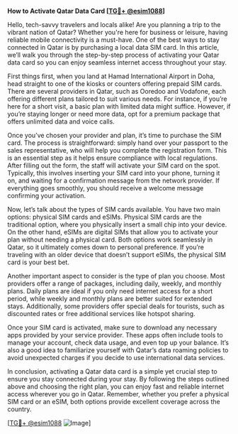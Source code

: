 **How to Activate Qatar Data Card [[TG💪+ @esim1088](https://t.me/s/esim1088)]**

Hello, tech-savvy travelers and locals alike! Are you planning a trip to the vibrant nation of Qatar? Whether you're here for business or leisure, having reliable mobile connectivity is a must-have. One of the best ways to stay connected in Qatar is by purchasing a local data SIM card. In this article, we’ll walk you through the step-by-step process of activating your Qatar data card so you can enjoy seamless internet access throughout your stay.

First things first, when you land at Hamad International Airport in Doha, head straight to one of the kiosks or counters offering prepaid SIM cards. There are several providers in Qatar, such as Ooredoo and Vodafone, each offering different plans tailored to suit various needs. For instance, if you’re here for a short visit, a basic plan with limited data might suffice. However, if you’re staying longer or need more data, opt for a premium package that offers unlimited data and voice calls.

Once you’ve chosen your provider and plan, it’s time to purchase the SIM card. The process is straightforward: simply hand over your passport to the sales representative, who will help you complete the registration form. This is an essential step as it helps ensure compliance with local regulations. After filling out the form, the staff will activate your SIM card on the spot. Typically, this involves inserting your SIM card into your phone, turning it on, and waiting for a confirmation message from the network provider. If everything goes smoothly, you should receive a welcome message confirming your activation.

Now, let’s talk about the types of SIM cards available. You have two main options: physical SIM cards and eSIMs. Physical SIM cards are the traditional option, where you physically insert a small chip into your device. On the other hand, eSIMs are digital SIMs that allow you to activate your plan without needing a physical card. Both options work seamlessly in Qatar, so it ultimately comes down to personal preference. If you’re traveling with an older device that doesn’t support eSIMs, the physical SIM card is your best bet.

Another important aspect to consider is the type of plan you choose. Most providers offer a range of packages, including daily, weekly, and monthly plans. Daily plans are ideal if you only need internet access for a short period, while weekly and monthly plans are better suited for extended stays. Additionally, some providers offer special deals for tourists, such as discounted rates or free additional services like hotspot sharing.

Once your SIM card is activated, make sure to download any necessary apps provided by your service provider. These apps often include tools to manage your account, check data usage, and even top up your balance. It’s also a good idea to familiarize yourself with Qatar’s data roaming policies to avoid unexpected charges if you decide to use international data services.

In conclusion, activating a Qatar data card is a simple yet crucial step to ensure you stay connected during your stay. By following the steps outlined above and choosing the right plan, you can enjoy fast and reliable internet access wherever you go in Qatar. Remember, whether you prefer a physical SIM card or an eSIM, both options provide excellent coverage across the country.

[[TG💪+ @esim1088](https://t.me/s/esim1088) ![Image](https://i.postimg.cc/Y0z9fWf4/image.png)]